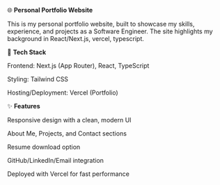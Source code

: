 🌐 **Personal Portfolio Website**

This is my personal portfolio website, built to showcase my skills, experience, and projects as a Software Engineer. The site highlights my background in React/Next.js, vercel, typescript.


🚀 **Tech Stack**

Frontend: Next.js (App Router), React, TypeScript

Styling: Tailwind CSS

Hosting/Deployment: Vercel (Portfolio)

✨ **Features**

Responsive design with a clean, modern UI

About Me, Projects, and Contact sections

Resume download option

GitHub/LinkedIn/Email integration

Deployed with Vercel for fast performance

